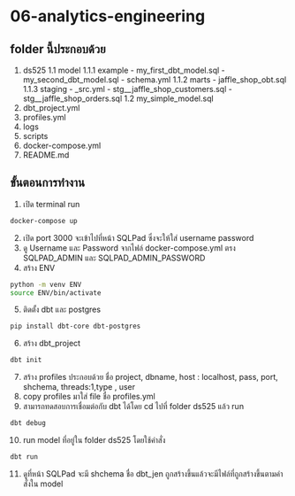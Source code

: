 # 06-analytics-engineering
## folder นี้ประกอบด้วย
1. ds525
  1.1 model
    1.1.1 example
         - my_first_dbt_model.sql
         - my_second_dbt_model.sql
         - schema.yml
    1.1.2 marts
         - jaffle_shop_obt.sql
    1.1.3 staging
         - _src.yml
         - stg__jaffle_shop_customers.sql
         - stg__jaffle_shop_orders.sql
  1.2 my_simple_model.sql
2. dbt_project.yml
3. profiles.yml
4. logs
5. scripts
6. docker-compose.yml
7. README.md

## ขั้นตอนการทำงาน

1. เปิด terminal run

```sh
docker-compose up
```
2. เปิด port 3000 จะเข้าไปที่หน้า SQLPad ซึ่งจะให้ใส่ username password
3. ดู Username และ Password จากไฟล์ docker-compose.yml ตรง SQLPAD_ADMIN และ SQLPAD_ADMIN_PASSWORD
4. สร้าง ENV

```sh
python -m venv ENV
source ENV/bin/activate
```

5. ติดตั้ง dbt และ postgres

```sh
pip install dbt-core dbt-postgres
```

6. สร้าง dbt_project
```sh
dbt init
```
7. สร้าง profiles ประกอบด้วย ชื่อ project, dbname, host : localhost, pass, port, shchema, threads:1,type , user
8. copy profiles มาใส่ file ชื่อ profiles.yml
9. สามารถทดสอบการเชื่อมต่อกับ dbt ได้โดย cd ไปที่ folder ds525 แล้ว run

```sh
dbt debug
```

10. run model ที่อยู่ใน folder ds525 โดยใช้คำสั่ง
```sh
dbt run
```

11. ดูที่หน้า SQLPad จะมี shchema ชื่อ dbt_jen ถูกสร้างขึ้นแล้วจะมีไฟล์ที่ถูกสร้างขึ้นตามคำสั่งใน model
